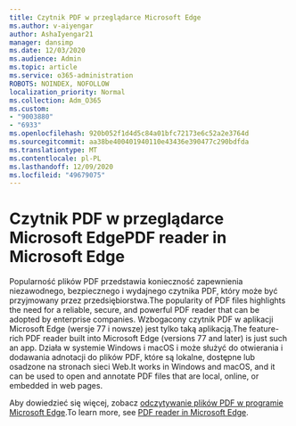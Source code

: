```yaml
---
title: Czytnik PDF w przeglądarce Microsoft Edge
ms.author: v-aiyengar
author: AshaIyengar21
manager: dansimp
ms.date: 12/03/2020
ms.audience: Admin
ms.topic: article
ms.service: o365-administration
ROBOTS: NOINDEX, NOFOLLOW
localization_priority: Normal
ms.collection: Adm_O365
ms.custom:
- "9003880"
- "6933"
ms.openlocfilehash: 920b052f1d4d5c84a01bfc72173e6c52a2e3764d
ms.sourcegitcommit: aa38be400401940110e43436e390477c290bdfda
ms.translationtype: MT
ms.contentlocale: pl-PL
ms.lasthandoff: 12/09/2020
ms.locfileid: "49679075"
---
```

# <a name="pdf-reader-in-microsoft-edge"></a><span data-ttu-id="a9d90-102">Czytnik PDF w przeglądarce Microsoft Edge</span><span class="sxs-lookup"><span data-stu-id="a9d90-102">PDF reader in Microsoft Edge</span></span>

<span data-ttu-id="a9d90-103">Popularność plików PDF przedstawia konieczność zapewnienia niezawodnego, bezpiecznego i wydajnego czytnika PDF, który może być przyjmowany przez przedsiębiorstwa.</span><span class="sxs-lookup"><span data-stu-id="a9d90-103">The popularity of PDF files highlights the need for a reliable, secure, and powerful PDF reader that can be adopted by enterprise companies.</span></span> <span data-ttu-id="a9d90-104">Wzbogacony czytnik PDF w aplikacji Microsoft Edge (wersje 77 i nowsze) jest tylko taką aplikacją.</span><span class="sxs-lookup"><span data-stu-id="a9d90-104">The feature-rich PDF reader built into Microsoft Edge (versions 77 and later) is just such an app.</span></span> <span data-ttu-id="a9d90-105">Działa w systemie Windows i macOS i może służyć do otwierania i dodawania adnotacji do plików PDF, które są lokalne, dostępne lub osadzone na stronach sieci Web.</span><span class="sxs-lookup"><span data-stu-id="a9d90-105">It works in Windows and macOS, and it can be used to open and annotate PDF files that are local, online, or embedded in web pages.</span></span>

<span data-ttu-id="a9d90-106">Aby dowiedzieć się więcej, zobacz [odczytywanie plików PDF w programie Microsoft Edge](https://go.microsoft.com/fwlink/?linkid=2140005).</span><span class="sxs-lookup"><span data-stu-id="a9d90-106">To learn more, see [PDF reader in Microsoft Edge](https://go.microsoft.com/fwlink/?linkid=2140005).</span></span>
